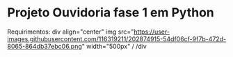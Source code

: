 # Projeto Ouvidoria fase 1 em Python

Requirimentos:
div align="center"
img src="https://user-images.githubusercontent.com/116319211/202874915-54df06cf-9f7b-472d-8065-864db37ebc06.png" width="500px" /
/div